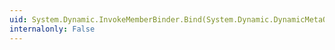 ```yaml
---
uid: System.Dynamic.InvokeMemberBinder.Bind(System.Dynamic.DynamicMetaObject,System.Dynamic.DynamicMetaObject[])
internalonly: False
---
```

